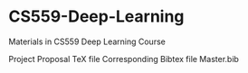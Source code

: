 # CS559-Deep-Learning
Materials in CS559 Deep Learning Course

Project Proposal TeX file
Corresponding Bibtex file Master.bib
